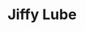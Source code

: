 ---
title: "Jiffy Lube"
url: /vancouver/jiffy-lube-southeast-mill-plain-boulevard/
shop: car repair
---
